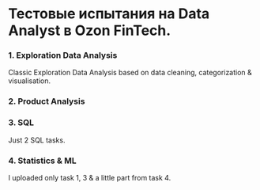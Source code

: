 # Тестовые испытания на Data Analyst в Ozon FinTech.

### 1. Exploration Data Analysis
Classic Exploration Data Analysis based on data cleaning, categorization & visualisation.

### 2. Product Analysis

### 3. SQL
Just 2 SQL tasks.

### 4. Statistics & ML

I uploaded only task 1, 3 & a little part from task 4. 




